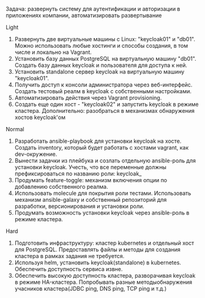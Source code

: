 Задача: развернуть систему для аутентификации и авторизации в приложениях компании, автоматизировать развертывание

Light

1. Развернуть две виртуальные машины с Linux: "keycloak01" и "db01". Можно использовать любые хостинги и способы создания, в том числе и локально на Vagrant.
2. Установить базу данных PostgreSQL на виртуальную машину "db01". Создать базу данных keycloak и пользователя для доступа к ней.
3. Установить standalone сервер keycloak на виртуальную машину "keycloak01".
4. Получить доступ к консоли администратора через веб-интерфейс. Создать тестовый реалм в keycloak с собственными настройками.
5. Автоматизировать действия через Vagrant provisioning.
6. Создать еще один хост - "keycloak02" и запустить keycloak в режиме кластера. Дополнительно: разобраться в механизмах обнаружения хостов keycloak'ом

Normal

1. Разработать ansible-playbook для установки keycloak на хосте. Создать inventory, который будет работать с хостами vagrant, как dev-окружение.
2. Вынести задачки из плейбука и созлать отдельную ansible-роль для установки keycloak. Учесть, что все переменные должны префиксироваться по названию роли: keycloak_
3. Продумать feature-toggle: механизм включения опции по добавлению собственного реалма.
4. Использовать molecule для покрытия роли тестами. Использовать механизм ansible-galaxy и собственный репозиторий для разработки, версионирования и установки роли.
5. Продумать возможность установки keycloak через ansible-роль в режиме кластера.

Hard

1. Подготовить инфраструктуру: кластер kubernetes и отдельный хост для PostgreSQL. Предоставлять файлы и методы для создания кластера в рамках задания не требуется.
2. Используя helm, установить keycloak(standalone) в kubernetes. Обеспечить доступность сервиса извне.
3. Обеспечить высокую доступность кластера, разворачивая keycloak в режиме HA-кластера. Попробывать разные методыобнаружения учасников кластера(JDBC ping, DNS ping, TCP ping и т.д.)
